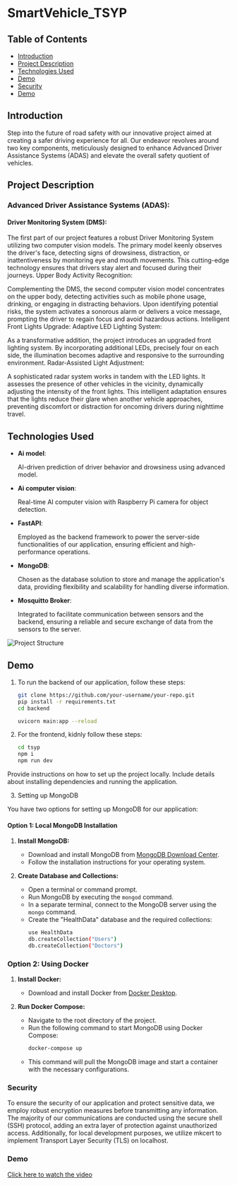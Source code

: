 # SmartVehicle_TSYP

## Table of Contents

- [Introduction](#introduction)
- [Project Description](#project-description)
- [Technologies Used](#technologies-used)
- [Demo](#demo)
- [Security](#security)
- [Demo](#demo)

## Introduction

Step into the future of road safety with our innovative project aimed at creating a safer driving experience for all. Our endeavor revolves around two key components, meticulously designed to enhance Advanced Driver Assistance Systems (ADAS) and elevate the overall safety quotient of vehicles.



## Project Description

### Advanced Driver Assistance Systems (ADAS):
#### Driver Monitoring System (DMS):

The first part of our project features a robust Driver Monitoring System utilizing two computer vision models. The primary model keenly observes the driver's face, detecting signs of drowsiness, distraction, or inattentiveness by monitoring eye and mouth movements. This cutting-edge technology ensures that drivers stay alert and focused during their journeys.
Upper Body Activity Recognition:

Complementing the DMS, the second computer vision model concentrates on the upper body, detecting activities such as mobile phone usage, drinking, or engaging in distracting behaviors. Upon identifying potential risks, the system activates a sonorous alarm or delivers a voice message, prompting the driver to regain focus and avoid hazardous actions.
Intelligent Front Lights Upgrade:
Adaptive LED Lighting System:

As a transformative addition, the project introduces an upgraded front lighting system. By incorporating additional LEDs, precisely four on each side, the illumination becomes adaptive and responsive to the surrounding environment.
Radar-Assisted Light Adjustment:

A sophisticated radar system works in tandem with the LED lights. It assesses the presence of other vehicles in the vicinity, dynamically adjusting the intensity of the front lights. This intelligent adaptation ensures that the lights reduce their glare when another vehicle approaches, preventing discomfort or distraction for oncoming drivers during nighttime travel.

## Technologies Used

- **Ai model**:

   AI-driven prediction of driver behavior and drowsiness using advanced model.
- **Ai computer vision**:

   Real-time AI computer vision with Raspberry Pi camera for object detection.
- **FastAPI**:

  Employed as the backend framework to power the server-side functionalities of our application, ensuring efficient and high-        performance operations.

- **MongoDB**:

  Chosen as the database solution to store and manage the application's data, providing flexibility and scalability for handling   diverse information.

- **Mosquitto Broker**:

  Integrated to facilitate communication between sensors and the backend, ensuring a reliable and secure exchange of data from the sensors to the server.

![Project Structure](./project_structure.png)


  

## Demo
1. To run the backend of our application, follow these steps:

   ```bash
   git clone https://github.com/your-username/your-repo.git
   pip install -r requirements.txt
   cd backend

   uvicorn main:app --reload
   ```
2. For the frontend, kidnly follow these steps:
      ```bash
   cd tsyp
   npm i
   npm run dev 
   ```
Provide instructions on how to set up the project locally. Include details about installing dependencies and running the application.

3. Setting up MongoDB

You have two options for setting up MongoDB for our application:

#### Option 1: Local MongoDB Installation

1. **Install MongoDB:**
   - Download and install MongoDB from [MongoDB Download Center](https://www.mongodb.com/try/download/community).
   - Follow the installation instructions for your operating system.

2. **Create Database and Collections:**
   - Open a terminal or command prompt.
   - Run MongoDB by executing the `mongod` command.
   - In a separate terminal, connect to the MongoDB server using the `mongo` command.
   - Create the "HealthData" database and the required collections:
     ```bash
     use HealthData
     db.createCollection("Users")
     db.createCollection("Doctors")
     ```

### Option 2: Using Docker

1. **Install Docker:**
   - Download and install Docker from [Docker Desktop](https://www.docker.com/products/docker-desktop).

2. **Run Docker Compose:**
   - Navigate to the root directory of the project.
   - Run the following command to start MongoDB using Docker Compose:
     ```bash
     docker-compose up
     ```
   - This command will pull the MongoDB image and start a container with the necessary configurations.

### Security 

To ensure the security of our application and protect sensitive data, we employ robust encryption measures before transmitting any information. The majority of our communications are conducted using the secure shell (SSH) protocol, adding an extra layer of protection against unauthorized access. Additionally, for local development purposes, we utilize mkcert to implement Transport Layer Security (TLS) on localhost. 


### Demo 

[Click here to watch the video](https://drive.google.com/drive/folders/1xW1XTwPF-ujhIRcMsu30sQzZztjd_cZP?usp=sharing)
